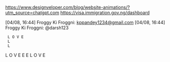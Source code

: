 https://www.designveloper.com/blog/website-animations/?utm_source=chatgpt.com
https://visa.immigration.gov.ng/dashboard

[04/08, 16:44] Froggy Ki Froggni: kppandey1234@gmail.com
[04/08, 16:44] Froggy Ki Froggni: @darsh123


     L O V E
     L
     L
   L O V E
             E
               E
     L O V E

